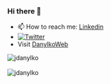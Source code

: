 ### Hi there 👋

- 📫 How to reach me: [Linkedin](https://www.linkedin.com/in/jonathandanylko/)
- [![Twitter](https://img.shields.io/twitter/url/https/twitter.com/jdanylko.svg?style=social&label=Follow%20jdanylko)](https://twitter.com/jdanylko)
- Visit [DanylkoWeb](https://www.danylkoweb.com/)

<div>
  <img align="center" src="https://github-readme-stats.vercel.app/api?username=jdanylko&show_icons=true&theme=dark" alt="jdanylko" />
<div/>
<br />
  
<div>
  <img align="center" src="https://github-readme-stats.vercel.app/api/top-langs/?username=jdanylko&layout=compact&hide=html&theme=dark" alt="jdanylko" />
<div/>
<br />


<!--
**jdanylko/jdanylko** is a ✨ _special_ ✨ repository because its `README.md` (this file) appears on your GitHub profile.

Here are some ideas to get you started:

- 🔭 I’m currently working on ...
- 🌱 I’m currently learning ...
- 👯 I’m looking to collaborate on ...
- 🤔 I’m looking for help with ...
- 💬 Ask me about ...
- 📫 How to reach me: ...
- 😄 Pronouns: ...
- ⚡ Fun fact: ...
-->
